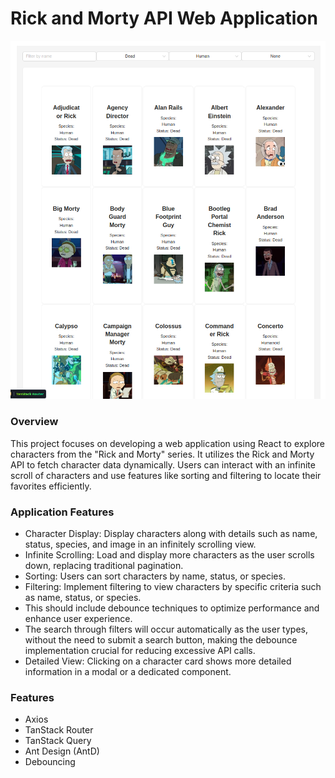 <h1>Rick and Morty API Web Application</h1>

<img src="readme.png">

<h3>Overview</h3>

<p>This project focuses on developing a web application using React to explore characters from the "Rick and Morty" series. It utilizes the Rick and Morty API to fetch character data dynamically. Users can interact with an infinite scroll of characters and use features like sorting and filtering to locate their favorites efficiently.</p>

<h3>Application Features</h3>

<ul>
<li>Character Display: Display characters along with details such as name, status, species, and image in an infinitely scrolling view.</li>
<li>Infinite Scrolling: Load and display more characters as the user scrolls down, replacing traditional pagination.</li>
<li>Sorting: Users can sort characters by name, status, or species.</li>
<li>Filtering: Implement filtering to view characters by specific criteria such as name, status, or species.</li>
<li>This should include debounce techniques to optimize performance and enhance user experience.</li>
<li>The search through filters will occur automatically as the user types, without the need to submit a search button, making the debounce implementation crucial for reducing excessive API calls.</li>
<li>Detailed View: Clicking on a character card shows more detailed information in a modal or a dedicated component.</li>
</ul>

<h3>Features</h3>

- Axios
- TanStack Router
- TanStack Query
- Ant Design (AntD)
- Debouncing